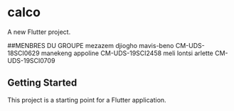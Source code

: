 # calco

A new Flutter project.

##MENBRES DU GROUPE
mezazem djiogho mavis-beno    CM-UDS-18SCI0629
manekeng appoline             CM-UDS-19SCI2458
meli lontsi arlette           CM-UDS-19SCI0709




## Getting Started

This project is a starting point for a Flutter application.


